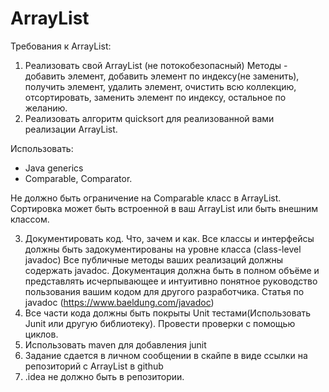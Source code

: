 # ArrayList

Требования к ArrayList:
1. Реализовать свой ArrayList (не потокобезопасный) Методы - добавить элемент, добавить элемент по индексу(не заменить), получить элемент, удалить элемент, очистить всю коллекцию, отсортировать, заменить элемент по индексу, остальное по желанию.
2. Реализовать алгоритм quicksort для реализованной вами реализации ArrayList. 
 
Использовать: 
 - Java generics 
 - Comparable, Comparator.

 Не должно быть ограничение на Comparable класс в ArrayList. Сортировка может быть встроенной в ваш ArrayList или быть внешним классом.
 
3. Документировать код. Что, зачем и как.  Все классы и интерфейсы должны быть задокументированы на уровне класса (class-level javadoc) Все публичные методы ваших реализаций должны содержать javadoc.  Документация должна быть в полном объёме и представлять исчерпывающее и интуитивно понятное руководство пользования вашим кодом для другого разработчика. Статья по javadoc  (https://www.baeldung.com/javadoc)
4. Все части кода должны быть покрыты Unit тестами(Использовать Junit или другую библиотеку). Провести проверки с помощью циклов.
5. Использовать maven для добавления junit
6. Задание сдается в личном сообщении в скайпе в виде ссылки на репозиторий с ArrayList в github
7. .idea не должно быть в репозитории.
